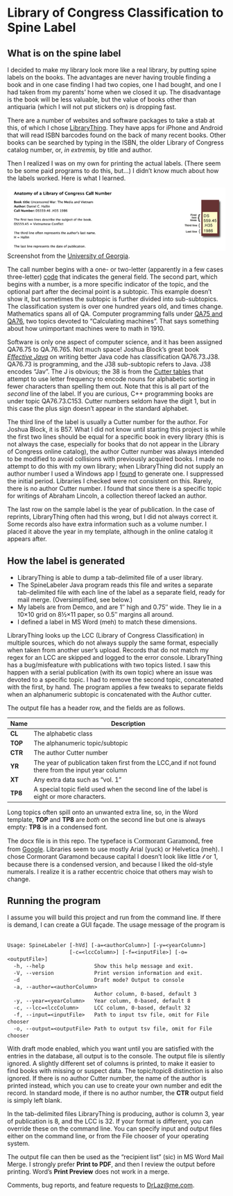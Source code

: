 # Library of Congress Classification to Spine Label
## What is on the spine label

I decided to make my library look more like a real library, by putting
spine labels on the books. The advantages are never having trouble finding a book and in one case
finding I had two copies, one I had bought, and one I had taken from
my parents&rsquo; home when we closed it up. The disadvantage is the book will
be less valuable, but the value of books other than antiquaria (which I will not
put stickers on) is dropping fast.

There are a number of websites and software packages to take a stab at this,
of which I chose [LibraryThing](https://www.librarything.com/home). They have apps
for iPhone and Android that will read ISBN barcodes found on the back of
many recent books. Other books can be searched by typing in the ISBN, the older Library
of Congress catalog number, or, _in extremis,_ by title and author.

Then I realized I was on my own for printing the actual labels. (There seem to be
some paid programs to do this, but…) I didn&rsquo;t know much about how the labels worked.
Here is what I learned.

![img.png](img.png)
Screenshot from the [University of Georgia](https://www.usg.edu/galileo/skills/unit03/libraries03_04.phtml).

The call number begins with a one- or two-letter (apparently in a few cases three-letter)
[code](https://www.loc.gov/catdir/cpso/lcco/) that indicates the general field. The second part, which begins with a number,
is a more specific indicator of the topic, and the optional part after the decimal point
is a subtopic. This example doesn’t show it, but sometimes the subtopic is further divided into
sub-subtopics. The classification system is over one hundred years old, and times change. Mathematics spans
all of QA.
Computer programming falls
under [QA75 and QA76](https://www.loc.gov/aba/cataloging/classification/lcco/lcco_q.pdf), two topics
devoted to “Calculating machines”. That says something about how unimportant machines were to math in 1910.

Software is only one aspect of computer science, and it has been assigned QA76.75 to QA.76.765. Not
much space!
Joshua Block’s great book _[Effective Java](https://www.oreilly.com/library/view/effective-java-3rd/9780134686097/)_ 
on writing better Java code has classification QA76.73.J38. QA76.73 is programming, and the J38
sub-subtopic refers to Java. J38 encodes &ldquo;Jav&rdquo;. The J is obvious; the 38 is from
the [Cutter tables](https://en.wikipedia.org/wiki/Cutter_Expansive_Classification#Cutter_numbers)
that attempt to use letter frequency to encode nouns for alphabetic sorting
in fewer characters
than spelling them out. Note that this is all part of the _second_ line of the label. If you are
curious, C++ programming books are under topic QA76.73.C153. Cutter numbers seldom have the digit 1,
but in this case the plus sign doesn&rsquo;t appear in the standard alphabet.

The third line of the label is usually a Cutter number for the author. For Joshua Block, it is B57.
What I did not know until starting this project is while the first two lines should be equal
for a specific book in every library (this is not always the case, especially for books that
do not appear in the Library of Congress online catalog), the author Cutter number was always
intended to be modified to avoid collisions with previously acquired books. I made no
attempt to do this with my own library; when LibraryThing did not supply an author number
I used a Windows app I [found](https://help.oclc.org/Metadata_Services/WebDewey/Dewey_Cutter_Program)
to generate one. I suppressed the initial period. Libraries I checked were not consistent on this.
Rarely, there is no author Cutter number.
I found that since there is a specific topic for writings of
Abraham Lincoln, a collection thereof lacked an author.

The last row on the sample label is the year of publication. In the case of reprints,
LibraryThing often had this wrong, but I did not always correct it. Some records also have
extra information such as a volume number. I placed it above the year in my template, although in the
online catalog it appears after.

## How the label is generated

* LibraryThing is able to dump a tab-delimited file of a user library.
* The SpineLabeler Java program reads this file and writes a separate
tab-delimited file with each line of the label as a separate field,
ready for mail merge. (Oversimplified, see below.)
* My labels are from Demco, and are 1&Prime; high and 0.75&Prime; wide. They
lie in a 10&times;10 grid on 8&frac12;&times;11 paper, so 0.5&Prime; margins all around.
* I defined a label in MS Word (meh) to match these dimensions.

LibraryThing looks up the LCC (Library of Congress Classification) in multiple sources,
which do not always supply the same format, especially when taken from another
user&rsquo;s upload. Records that do not match my regex for
an LCC are skipped and logged to the error console. LibraryThing has a bug/misfeature
with publications with two topics listed. I saw this happen with a serial publication
(with its own topic) where an issue was devoted to a specific topic. I had to remove
the second topic, concatenated with the first, by hand.
The program applies a few tweaks to separate fields when an alphanumeric
subtopic is concatenated with the Author cutter.

The output file has a header row, and the fields are as follows.

| Name    | Description                                                                                        |
|---------|----------------------------------------------------------------------------------------------------|
| **CL**  | The alphabetic class                                                                               |
| **TOP** | The alphanumeric topic/subtopic                                                                    |
| **CTR** | The author Cutter number                                                                           |
| **YR**  | The year of publication taken first from the LCC,and if not found there from the input year column |
| **XT**  | Any extra data such as &ldquo;vol.&nbsp;1&rdquo;                                                   |
| **TP8** | A special topic field used when the second line of the label is eight or more characters.          |

Long topics often
spill onto an unwanted extra line, so, in the Word template, **TOP** and **TP8** are _both_
on the second line but one is always empty: <span style="font-stretch: 75%;">**TP8** is in a condensed font.</span> 

The docx file is in this repo. The typeface is
<span style="font-size: 1.2em; font-family: 'Cormorant Garamond', serif;">
Cormorant Garamond,</span> free from
[Google](https://fonts.google.com/specimen/Cormorant+Garamond). Libraries seem to use mostly
Arial (yuck) or Helvetica (meh). I chose Cormorant Garamond
because capital I doesn’t look like little 𝓁 or 1, because there is a condensed version, and because
I liked the old-style numerals. I realize
it is a rather eccentric choice that others may wish to change.

## Running the program

I assume you will build this project and run from the command line. If there is
demand, I can create a GUI façade. The usage message of the program is

```aiignore

Usage: SpineLabeler [-hVd] [-a=<authorColumn>] [-y=<yearColumn>]
                    [-c=<lccColumn>] [-f=<inputFile>] [-o=<outputFile>]
  -h, --help                Show this help message and exit.
  -V, --version             Print version information and exit.
  -d                        Draft mode? Output to console
  -a, --author=<authorColumn>
                            Author column, 0-based, default 3
  -y, --year=<yearColumn>   Year column, 0-based, default 8
  -c, --lcc=<lccColumn>     LCC column, 0-based, default 32
  -f, --input=<inputFile>   Path to input tsv file, omit for File chooser
  -o, --output=<outputFile> Path to output tsv file, omit for File chooser
```
With draft mode enabled, which you want until you are
satisfied with the entries in the database, all output is to the console.
The output file is silently
ignored. A slightly different set of columns is printed, to make it easier to find
books with missing or suspect data. The topic/topic8 distinction is also ignored.
If there is no author Cutter number, the name of the author is printed instead,
which you can use to create your own number and edit the record. In standard mode, if there
is no author number, the **CTR** output field
is simply left blank.

In the tab-delimited files LibraryThing is producing, author is column 3, year of publication is 8,
and the LCC is 32. If your format is different, you can override these
on the command line. You can specify input and output files either on the command line,
or from the File chooser of your operating system.

The output file can then be used as the &ldquo;recipient list&rdquo; (sic) 
in MS Word Mail Merge. I strongly prefer **Print to PDF**, and then I review the
output before printing. Word’s **Print Preview** does not work in a merge.

Comments, bug reports, and feature requests to <A href="mailto:drlaz@me.com">DrLaz@me.com</a>.